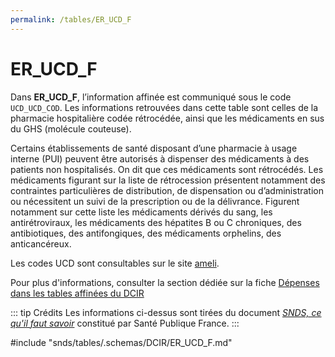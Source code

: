 ```yaml
---
permalink: /tables/ER_UCD_F
---
```

# ER\_UCD\_F
<!-- SPDX-License-Identifier: MPL-2.0 -->
Dans **ER_UCD_F**, l’information affinée est communiqué sous le code `UCD_UCD_COD`. Les informations retrouvées dans cette table sont celles de la pharmacie hospitalière codée rétrocédée, ainsi que les médicaments en sus du GHS (molécule couteuse).

Certains établissements de santé disposant d’une pharmacie à usage interne (PUI) peuvent être autorisés à dispenser des médicaments à des patients non hospitalisés. On dit que ces médicaments sont rétrocédés. Les médicaments figurant sur la liste de rétrocession présentent notamment des contraintes particulières de distribution, de dispensation ou d’administration ou nécessitent un suivi de la prescription ou de la délivrance. Figurent notamment sur cette liste les médicaments dérivés du sang, les antirétroviraux, les médicaments des hépatites B ou C chroniques, des antibiotiques, des antifongiques, des médicaments orphelins, des anticancéreux.

Les codes UCD sont consultables sur le site [ameli](https://www.ameli.fr/pharmacien/exercice-professionnel/facturation-remuneration/bases-de-codage-lpp-medicaments/medicaments#text_11330).

Pour plus d'informations, consulter la section dédiée sur la fiche [Dépenses dans les tables affinées du DCIR](https://documentation-snds.health-data-hub.fr/fiches/tables_affinees.html#les-medicaments-retrocedes-et-de-la-liste-en-sus)

::: tip Crédits
Les informations ci-dessus sont tirées du document [*SNDS, ce qu'il faut savoir*](../../../formation_snds/Sante_publique_France.md) constitué par Santé Publique France.
:::

<!-- ATTENTION : Ne pas supprimer ou modifier la ligne ci-dessous -->
#include "snds/tables/.schemas/DCIR/ER_UCD_F.md"
<!-- ATTENTION : Ne pas supprimer ou modifier la ligne ci-dessus -->
